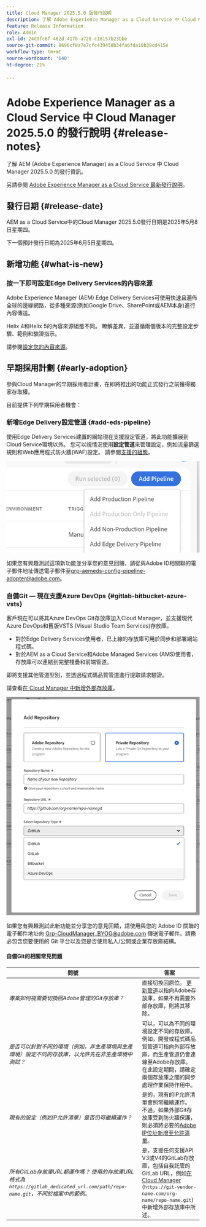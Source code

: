 ```yaml
---
title: Cloud Manager 2025.5.0 版發行說明
description: 了解 Adobe Experience Manager as a Cloud Service 中 Cloud Manager 2025.5.0 的發行資訊。
feature: Release Information
role: Admin
exl-id: 24d9fc6f-462d-417b-a728-c18157b23bbe
source-git-commit: 8696cf8a7e7cfc439450b34fa6fda10b38cd415e
workflow-type: tm+mt
source-wordcount: '640'
ht-degree: 21%

---
```


# Adobe Experience Manager as a Cloud Service 中 Cloud Manager 2025.5.0 的發行說明 {#release-notes}

<!-- https://wiki.corp.adobe.com/display/DMSArchitecture/Cloud+Manager+2025.03.0+Release -->

了解 AEM (Adobe Experience Manager) as a Cloud Service 中 Cloud Manager 2025.5.0 的發行資訊。

另請參閱 [Adobe Experience Manager as a Cloud Service 最新發行說明](/help/release-notes/release-notes-cloud/release-notes-current.md)。

## 發行日期 {#release-date}

AEM as a Cloud Service中的Cloud Manager 2025.5.0發行日期是2025年5月8日星期四。

下一個預計發行日期為2025年6月5日星期四。

## 新增功能 {#what-is-new}

### 按一下即可設定Edge Delivery Services的內容來源

Adobe Experience Manager (AEM) Edge Delivery Services可使用快速且遍佈全球的邊緣網路，從多種來源(例如Google Drive、SharePoint或AEM本身)進行內容傳送。

Helix 4和Helix 5的內容來源組態不同。 瞭解差異，並遵循兩個版本的完整設定步驟、範例和驗證指示。

請參閱[設定您的內容來源](/help/implementing/cloud-manager/edge-delivery/configure-content-source.md)。


## 早期採用計劃 {#early-adoption}

參與Cloud Manager的早期採用者計畫，在即將推出的功能正式發行之前獲得獨家存取權。

目前提供下列早期採用者機會：

### 新增Edge Delivery設定管道 {#add-eds-pipeline}

使用Edge Delivery Services建置的網站現在支援設定管道，將此功能擴展到Cloud Service環境以外。 您可以視情況使用&#x200B;**設定管道**&#x200B;來管理設定，例如流量篩選規則和Web應用程式防火牆(WAF)設定。 請參閱[支援的組態](/help/operations/config-pipeline.md#configurations)。

![在新增管道下拉式清單中新增Edge Delivery管道](/help/implementing/cloud-manager/release-notes/assets/add-edge-delivery-pipeline.png)

如果您有興趣測試這項新功能並分享您的意見回饋，請從與Adobe ID相關聯的電子郵件地址傳送電子郵件至[grp-aemeds-config-pipeline-adopter@adobe.com](mailto:grp-aemeds-config-pipeline-adopter@adobe.com)。

### 自備Git — 現在支援Azure DevOps {#gitlab-bitbucket-azure-vsts}

<!-- BOTH CS & AMS -->

客戶現在可以將其Azure DevOps Git存放庫加入Cloud Manager，並支援現代Azure DevOps和舊版VSTS (Visual Studio Team Services)存放庫。

* 對於Edge Delivery Services使用者，已上線的存放庫可用於同步和部署網站程式碼。
* 對於AEM as a Cloud Service和Adobe Managed Services (AMS)使用者，存放庫可以連結到完整棧疊和前端管道。

即將支援其他管道型別，並透過程式碼品質管道進行提取請求驗證。

請查看[在 Cloud Manager 中新增外部存放庫](/help/implementing/cloud-manager/managing-code/external-repositories.md)。

![新增存放庫對話框](/help/implementing/cloud-manager/release-notes/assets/azure-repo.png)

如果您有興趣測試此新功能並分享您的意見回饋，請使用與您的 Adobe ID 關聯的電子郵件地址向 [Grp-CloudManager_BYOG@adobe.com](mailto:grp-cloudmanager_byog@adobe.com) 傳送電子郵件。請務必包含您要使用的 Git 平台以及您是否使用私人/公開或企業存放庫結構。

#### 自備Git的相關常見問題

| 問號 | 答案 |
|---|---|
| *專案如何視需要切換回Adobe管理的Git存放庫？* | 直接切換回原位。 [更新管道](/help/implementing/cloud-manager/configuring-pipelines/managing-pipelines.md)以指向Adobe存放庫，如果不再需要外部存放庫，則將其移除。 |
| *是否可以針對不同的環境（例如，非生產環境與生產環境）設定不同的存放庫，以允許先在非生產環境中測試？* | 可以，可以為不同的環境設定不同的存放庫。 例如，開發或程式碼品質管道可指向外部存放庫，而生產管道仍會連線至Adobe存放庫。 在此設定期間，請確定兩個存放庫之間的同步處理作業保持作用中。 |
| *現有的設定（例如IP允許清單）是否仍可繼續運作？* | 是的，現有的IP允許清單會照常繼續運作。 不過，如果外部Git存放庫受到防火牆保護，則必須將必要的[Adobe IP位址新增至允許清單](/help/implementing/cloud-manager/ip-allow-lists/introduction.md)。 |
| *所有GitLab存放庫URL都運作嗎？ 使用的存放庫URL格式為`https://gitlab_dedicated_url.com/path/repo-name.git`，不同於檔案中的範例。* | 是，支援任何支援API V3或V4的GitLab存放庫，包括自我託管的GitLab URL，例如[在Cloud Manager](/help/implementing/cloud-manager/managing-code/external-repositories.md) (`https://git-vendor-name.com/org-name/repo-name.git`)中新增外部存放庫中所述。 |


<!--
## Bug fixes

* Issue

* Issue

* Issue
-->

<!-- ## Known issues {#known-issues} -->

